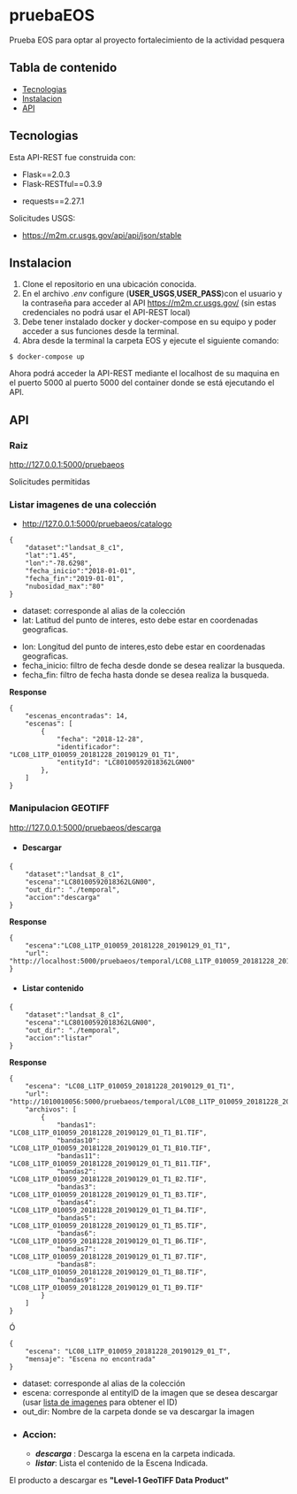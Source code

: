 # pruebaEOS

Prueba EOS para optar al proyecto fortalecimiento de la actividad pesquera

## Tabla de contenido

- [Tecnologias](#tecnologias)
- [Instalacion](#instalacion)
- [API](#api)

## Tecnologias

Esta API-REST fue construida con:

- Flask==2.0.3
- Flask-RESTful==0.3.9

* requests==2.27.1

Solicitudes USGS:

- https://m2m.cr.usgs.gov/api/api/json/stable

## Instalacion

1. Clone el repositorio en una ubicación conocida.
2. En el archivo _.env_ configure (**USER_USGS**,**USER_PASS**)con el usuario y la contraseña para acceder al API https://m2m.cr.usgs.gov/ (sin estas credenciales no podrá usar el API-REST local)
3. Debe tener instalado docker y docker-compose en su equipo y poder acceder a sus funciones desde la terminal.
4. Abra desde la terminal la carpeta EOS y ejecute el siguiente comando:

```
$ docker-compose up
```

Ahora podrá acceder la API-REST mediante el localhost de su maquina en el puerto 5000 al puerto 5000 del container donde se está ejecutando el API.

## API

### Raiz

http://127.0.0.1:5000/pruebaeos

Solicitudes permitidas

### Listar imagenes de una colección

- http://127.0.0.1:5000/pruebaeos/catalogo

```
{
    "dataset":"landsat_8_c1",
    "lat":"1.45",
    "lon":"-78.6298",
    "fecha_inicio":"2018-01-01",
    "fecha_fin":"2019-01-01",
    "nubosidad_max":"80"
}
```

- dataset: corresponde al alias de la colección
- lat: Latitud del punto de interes, esto debe estar en coordenadas geograficas.

* lon: Longitud del punto de interes,esto debe estar en coordenadas geograficas.
* fecha_inicio: filtro de fecha desde donde se desea realizar la busqueda.
* fecha_fin: filtro de fecha hasta donde se desea realiza la busqueda.

**Response**

```
{
    "escenas_encontradas": 14,
    "escenas": [
        {
            "fecha": "2018-12-28",
            "identificador": "LC08_L1TP_010059_20181228_20190129_01_T1",
            "entityId": "LC80100592018362LGN00"
        },
    ]
}
```

### Manipulacion GEOTIFF

http://127.0.0.1:5000/pruebaeos/descarga

- #### Descargar

```
{
    "dataset":"landsat_8_c1",
    "escena":"LC80100592018362LGN00",
    "out_dir": "./temporal",
    "accion":"descarga"
}
```

**Response**

```
{
    "escena":"LC08_L1TP_010059_20181228_20190129_01_T1",
    "url": "http://localhost:5000/pruebaeos/temporal/LC08_L1TP_010059_20181228_20190129_01_T1"
}

```

- #### Listar contenido

```
{
    "dataset":"landsat_8_c1",
    "escena":"LC80100592018362LGN00",
    "out_dir": "./temporal",
    "accion":"listar"
}
```

**Response**

```
{
    "escena": "LC08_L1TP_010059_20181228_20190129_01_T1",
    "url": "http://1010010056:5000/pruebaeos/temporal/LC08_L1TP_010059_20181228_20190129_01_T1",
    "archivos": [
        {
            "bandas1": "LC08_L1TP_010059_20181228_20190129_01_T1_B1.TIF",
            "bandas10": "LC08_L1TP_010059_20181228_20190129_01_T1_B10.TIF",
            "bandas11": "LC08_L1TP_010059_20181228_20190129_01_T1_B11.TIF",
            "bandas2": "LC08_L1TP_010059_20181228_20190129_01_T1_B2.TIF",
            "bandas3": "LC08_L1TP_010059_20181228_20190129_01_T1_B3.TIF",
            "bandas4": "LC08_L1TP_010059_20181228_20190129_01_T1_B4.TIF",
            "bandas5": "LC08_L1TP_010059_20181228_20190129_01_T1_B5.TIF",
            "bandas6": "LC08_L1TP_010059_20181228_20190129_01_T1_B6.TIF",
            "bandas7": "LC08_L1TP_010059_20181228_20190129_01_T1_B7.TIF",
            "bandas8": "LC08_L1TP_010059_20181228_20190129_01_T1_B8.TIF",
            "bandas9": "LC08_L1TP_010059_20181228_20190129_01_T1_B9.TIF"
        }
    ]
}
```

Ó

```
{
    "escena": "LC08_L1TP_010059_20181228_20190129_01_T",
    "mensaje": "Escena no encontrada"
}
```

- dataset: corresponde al alias de la colección
- escena: corresponde al entityID de la imagen que se desea descargar (usar [lista de imagenes](#listar-imagenes-de-una-colecci%C3%B3n) para obtener el ID)
- out_dir: Nombre de la carpeta donde se va descargar la imagen
- ### Accion:
  - **_descarga_** : Descarga la escena en la carpeta indicada.
  * **_listar_**: Lista el contenido de la Escena Indicada.

El producto a descargar es **"Level-1 GeoTIFF Data Product"**
